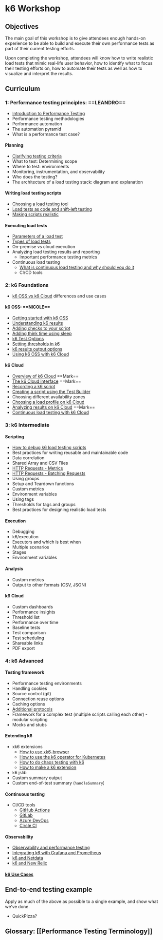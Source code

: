 # k6 Workshop

## Objectives

The main goal of this workshop is to give attendees enough hands-on experience to be able to build and execute their own performance tests as part of their current testing efforts.

Upon completing the workshop, attendees will know how to write realistic load tests that mimic real-life user behavior, how to identify what to focus their testing efforts on, how to automate their tests as well as how to visualize and interpret the results.

## Curriculum

### 1: Performance testing principles: ==LEANDRO==
- [Introduction to Performance Testing](Modules/Introduction%20to%20Performance%20Testing.md)
- Performance testing methodologies
- Performance automation
- The automation pyramid
- What is a performance test case?

#### Planning
- [Clarifying testing criteria](Modules/Clarifying%20testing%20criteria.md)
- What to test: Determining scope
- Where to test: environments
- Monitoring, instrumentation, and observability
- Who does the testing?
- The architecture of a load testing stack: diagram and explanation

#### Writing load testing scripts
- [Choosing a load testing tool](Modules/Choosing%20a%20load%20testing%20tool.md)
- [Load tests as code and shift-left testing](Modules/Load%20tests%20as%20code%20and%20shift-left%20testing.md)
- [Making scripts realistic](Modules/Making%20scripts%20realistic.md)

#### Executing load tests
- [Parameters of a load test](Modules/Parameters%20of%20a%20load%20test.md)
- [Types of load tests](Modules/Types%20of%20load%20tests.md)
- On-premise vs cloud execution
- Analyzing load testing results and reporting
	- Important performance testing metrics
- Continuous load testing
	- [What is continuous load testing and why should you do it](Modules/What%20is%20continuous%20load%20testing%20and%20why%20should%20you%20do%20it.md)
	- CI/CD tools

### 2: k6 Foundations

- [k6 OSS vs k6 Cloud](Modules/k6%20OSS%20vs%20k6%20Cloud.md) differences and use cases

#### k6 OSS: ==NICOLE==
- [Getting started with k6 OSS](Modules/Getting%20started%20with%20k6%20OSS.md)
- [Understanding k6 results](Modules/Understanding%20k6%20results.md)
- [Adding checks to your script](Modules/Adding%20checks%20to%20your%20script.md)
- [Adding think time using sleep](Modules/Adding%20think%20time%20using%20sleep.md)
- [k6 Test Options](Modules/k6%20Test%20Options.md)
- [Setting thresholds in k6](Modules/Setting%20thresholds%20in%20k6.md)
- [k6 results output options](Modules/k6%20results%20output%20options.md)
- [Using k6 OSS with k6 Cloud](Modules/Using%20k6%20OSS%20with%20k6%20Cloud.md)

#### k6 Cloud
- [Overview of k6 Cloud](Modules/Overview%20of%20k6%20Cloud.md) ==Mark==
- [The k6 Cloud interface](Modules/The%20k6%20Cloud%20interface.md) ==Mark==
- [Recording a k6 script](Modules/Recording%20a%20k6%20script.md)
- [Creating a script using the Test Builder](Modules/Creating%20a%20script%20using%20the%20Test%20Builder.md)
- Choosing different availability zones
- [Choosing a load profile on k6 Cloud](Modules/Choosing%20a%20load%20profile%20on%20k6%20Cloud.md)
- [Analyzing results on k6 Cloud](Modules/Analyzing%20results%20on%20k6%20Cloud.md) ==Mark==
- [Continuous load testing with k6 Cloud](Modules/Continuous%20load%20testing%20with%20k6%20Cloud.md)

### 3: k6 Intermediate

#### Scripting

- [How to debug k6 load testing scripts](Modules/How%20to%20debug%20k6%20load%20testing%20scripts.md)
- Best practices for writing reusable and maintainable code
- Data correlation
- Shared Array and CSV Files
- [HTTP Requests - Metrics](Modules/HTTP%20Requests%20-%20Metrics.md)
- [HTTP Requests - Batching Requests](Modules/HTTP%20Requests%20-%20Batching%20Requests.md)
- Using groups
- Setup and Teardown functions
- Custom metrics
- Environment variables
- Using tags
- Thresholds for tags and groups
- Best practices for designing realistic load tests

#### Execution

- Debugging
- k6/execution
- Executors and which is best when
- Multiple scenarios
- Stages
- Environment variables

#### Analysis

- Custom metrics
- Output to other formats (CSV, JSON)

#### k6 Cloud
- Custom dashboards
- Performance insights
- Threshold list
- Performance over time
- Baseline tests
- Test comparison
- Test scheduling
- Shareable links
- PDF export


### 4: k6 Advanced

#### Testing framework
- Performance testing environments
- Handling cookies
- Source control (git)
- Connection reuse options
- Caching options
- [Additional protocols](Modules/Additional%20protocols.md)
- Framework for a complex test (multiple scripts calling each other) - modular scripting
- Mocks and stubs

#### Extending k6
- xk6 extensions
	- [How to use xk6-browser](Modules/How%20to%20use%20xk6-browser.md)
	- [How to use the k6 operator for Kubernetes](Modules/How%20to%20use%20the%20k6%20operator%20for%20Kubernetes.md)
	- [How to do chaos testing with k6](Modules/How%20to%20do%20chaos%20testing%20with%20k6.md)
	- [How to make a k6 extension](Modules/How%20to%20make%20a%20k6%20extension.md)
- k6 jslib
- Custom summary output
- Custom end-of-test summary (`handleSummary`)

#### Continuous testing
- CI/CD tools
	- [GitHub Actions](Modules/GitHub%20Actions.md)
	- [GitLab](Modules/GitLab.md)
	- [Azure DevOps](Modules/Azure%20DevOps.md)
	- [Circle CI](Modules/Circle%20CI.md)

#### Observability
- [Observability and performance testing](Modules/Observability%20and%20performance%20testing.md)
- [Integrating k6 with Grafana and Prometheus](Modules/Integrating%20k6%20with%20Grafana%20and%20Prometheus.md)
- [k6 and Netdata](Modules/k6%20and%20Netdata.md)
- [k6 and New Relic](Modules/k6%20and%20New%20Relic.md)

#### [k6 Use Cases](Modules/k6%20Use%20Cases.md)

## End-to-end testing example

Apply as much of the above as possible to a single example, and show what we've done.

- QuickPizza?

## Glossary: [[Performance Testing Terminology]]